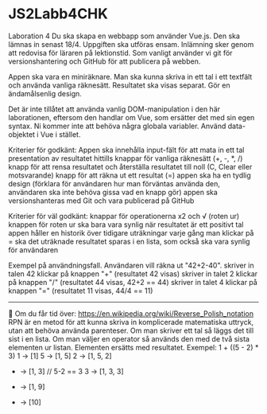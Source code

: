# JS2Labb4CHK

Laboration 4
Du ska skapa en webbapp som använder Vue.js. Den ska lämnas in senast 18/4.
Uppgiften ska utföras ensam. Inlämning sker genom att redovisa för läraren på lektionstid. Som vanligt använder vi git för versionshantering och GitHub för att publicera på webben.

Appen ska vara en miniräknare. Man ska kunna skriva in ett tal i ett textfält och använda vanliga räknesätt. Resultatet ska visas separat. Gör en ändamålsenlig design.

Det är inte tillåtet att använda vanlig DOM-manipulation i den här laborationen, eftersom den handlar om Vue, som ersätter det med sin egen syntax. Ni kommer inte att behöva några globala variabler. Använd data-objektet i Vue i stället.

Kriterier för godkänt: Appen ska innehålla
input-fält för att mata in ett tal
presentation av resultatet hittills
knappar för vanliga räknesätt (+, -, *, /)
knapp för att rensa resultatet och återställa resultatet till noll (C, Clear eller motsvarande)
knapp för att räkna ut ett resultat (=)
appen ska ha en tydlig design (förklara för användaren hur man förväntas använda den, användaren ska inte behöva gissa vad en knapp gör)
appen ska versionshanteras med Git och vara publicerad på GitHub

Kriterier för väl godkänt:
knappar för operationerna x2 och √ (roten ur)
knappen för roten ur ska bara vara synlig när resultatet är ett positivt tal
appen håller en historik över tidigare uträkningar
varje gång man klickar på = ska det uträknade resultatet sparas i en lista, som också ska vara synlig för användaren

Exempel på användningsfall. Användaren vill räkna ut "42+2-40".
skriver in talen 42
klickar på knappen "+" (resultatet 42 visas)
skriver in talet 2
klickar på knappen "/" (resultatet 44 visas, 42+2 == 44)
skriver in talet 4
klickar på knappen "=" (resultatet 11 visas, 44/4 == 11)

______________________________________________________________________

Om du får tid över: https://en.wikipedia.org/wiki/Reverse_Polish_notation 
RPN är en metod för att kunna skriva in komplicerade matematiska uttryck, utan att behöva använda parenteser. Om man skriver ett tal så läggs det till sist i en lista. Om man väljer en operator så används den med de två sista elementen ur listan. Elementen ersätts med resultatet.
Exempel: 1 + ((5 - 2) * 3)
1 → [1]
5 → [1, 5]
2 → [1, 5, 2]
- → [1, 3]  // 5-2 == 3
3 → [1, 3, 3]
* → [1, 9]
+ → [10]


